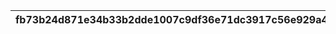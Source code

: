 |fb73b24d871e34b33b2dde1007c9df36e71dc3917c56e929a45b70e4e60938c1|8dc52718fa9ba5d85b6de460ebf5ae1a15adf0d4b45a853ee5d0d13ed21632ab|c2481d381e54c0a3e28ba5f022c5042f621ce5b277ac077d0d358446ca7232f4|ca9f89baf371f8249533410cde3b9f867015d0b0ae3d4e7853f2e1b2b5aabfdd|f0323ef7d0fcfcabe7665e112762502afeeaab80d40fd263de04f068061b92ce|6efa9ba8e1108c3e55af3f70d37ec99f053a64b4f7654d161791f2fc8c4aafb4|7f38dee12c0ace8f3418ad64ca61912cee599e1450a56c4d100e464ff3521b69|b6b48b796da6f0f42a942fcf7d33c868672ed7fd7264deb38e08f2009954996a|a6bc771a1d5c2b8b0e07c06dc077861b75f68995e831cc52af5488b08d7c7b37|
| --- | --- | --- | --- | --- | --- | --- | --- | --- |